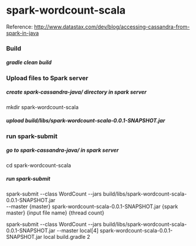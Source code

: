 # spark-wordcount-scala

Reference: http://www.datastax.com/dev/blog/accessing-cassandra-from-spark-in-java


### Build
##### gradle clean build

### Upload files to Spark server
##### create spark-cassandra-java/ directory in spark server
mkdir spark-wordcount-scala
##### upload build/libs/spark-wordcount-scala-0.0.1-SNAPSHOT.jar

### run spark-submit
##### go to spark-cassandra-java/ in spark server
cd spark-wordcount-scala
##### run spark-submit
spark-submit --class WordCount --jars build/libs/spark-wordcount-scala-0.0.1-SNAPSHOT.jar \
--master {master} spark-wordcount-scala-0.0.1-SNAPSHOT.jar {spark master} {input file name} {thread count}


spark-submit --class WordCount --jars build/libs/spark-wordcount-scala-0.0.1-SNAPSHOT.jar --master local[4] spark-wordcount-scala-0.0.1-SNAPSHOT.jar local build.gradle 2